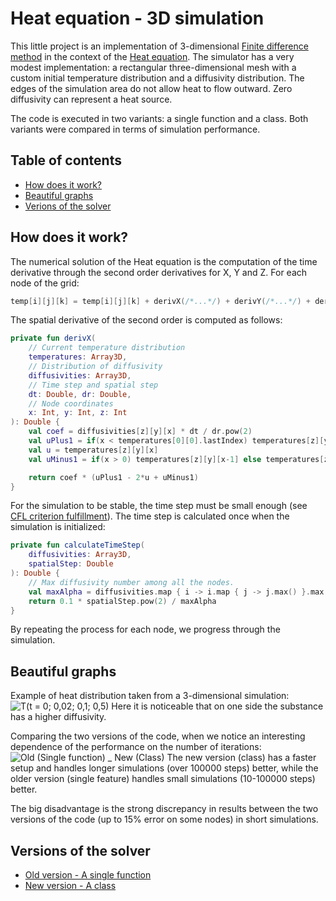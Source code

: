 # Heat equation - 3D simulation

This little project is an implementation of 3-dimensional [Finite difference method](https://en.wikipedia.org/wiki/Finite_difference_method) in the context of the [Heat equation](https://en.wikipedia.org/wiki/Heat_equation).
The simulator has a very modest implementation: a rectangular three-dimensional mesh with a custom initial temperature distribution and a diffusivity distribution.
The edges of the simulation area do not allow heat to flow outward. Zero diffusivity can represent a heat source.

The code is executed in two variants: a single function and a class. Both variants were compared in terms of simulation performance.

## Table of contents
- [How does it work?](#how_does_it_work?)
- [Beautiful graphs](#beautiful_graphs)
- [Verions of the solver](#versions_of_the_solver)

## How does it work?

The numerical solution of the Heat equation is the computation of the time derivative through the second order derivatives for X, Y and Z. For each node of the grid:
```kotlin
temp[i][j][k] = temp[i][j][k] + derivX(/*...*/) + derivY(/*...*/) + derivZ(/*...*/)
```

The spatial derivative of the second order is computed as follows:
```kotlin
private fun derivX(
    // Current temperature distribution
    temperatures: Array3D,
    // Distribution of diffusivity
    diffusivities: Array3D,
    // Time step and spatial step
    dt: Double, dr: Double,
    // Node coordinates
    x: Int, y: Int, z: Int
): Double {
    val coef = diffusivities[z][y][x] * dt / dr.pow(2)
    val uPlus1 = if(x < temperatures[0][0].lastIndex) temperatures[z][y][x+1] else temperatures[z][y][x]
    val u = temperatures[z][y][x]
    val uMinus1 = if(x > 0) temperatures[z][y][x-1] else temperatures[z][y][x]

    return coef * (uPlus1 - 2*u + uMinus1)
}
```

For the simulation to be stable, the time step must be small enough (see [CFL criterion fulfillment](https://en.wikipedia.org/wiki/Courant%E2%80%93Friedrichs%E2%80%93Lewy_condition)). The time step is calculated once when the simulation is initialized:
```kotlin
private fun calculateTimeStep(
    diffusivities: Array3D,
    spatialStep: Double
): Double {
    // Max diffusivity number among all the nodes.
    val maxAlpha = diffusivities.map { i -> i.map { j -> j.max() }.max() }.max()
    return 0.1 * spatialStep.pow(2) / maxAlpha
}
```

By repeating the process for each node, we progress through the simulation.

## Beautiful graphs

Example of heat distribution taken from a 3-dimensional simulation:
![T(t = 0; 0,02; 0,1; 0,5)](https://github.com/user-attachments/assets/8c6653b0-421f-49d1-a995-c994614174e2)
Here it is noticeable that on one side the substance has a higher diffusivity.

Comparing the two versions of the code, when we notice an interesting dependence of the performance on the number of iterations:
![Old (Single function) _ New (Class)](https://github.com/user-attachments/assets/53c1b6cc-a7db-4d61-b79f-d4dc2993e36a)
The new version (class) has a faster setup and handles longer simulations (over 100000 steps) better, while the older version (single feature) handles small simulations (10-100000 steps) better.

The big disadvantage is the strong discrepancy in results between the two versions of the code (up to 15% error on some nodes) in short simulations.

## Versions of the solver
- [Old version - A single function](https://github.com/WernerDinges/HeatEquation/blob/master/src/main/kotlin/heatEquation.kt)
- [New version - A class](https://github.com/WernerDinges/HeatEquation/blob/master/src/main/kotlin/HeatEquationSolver.kt)

